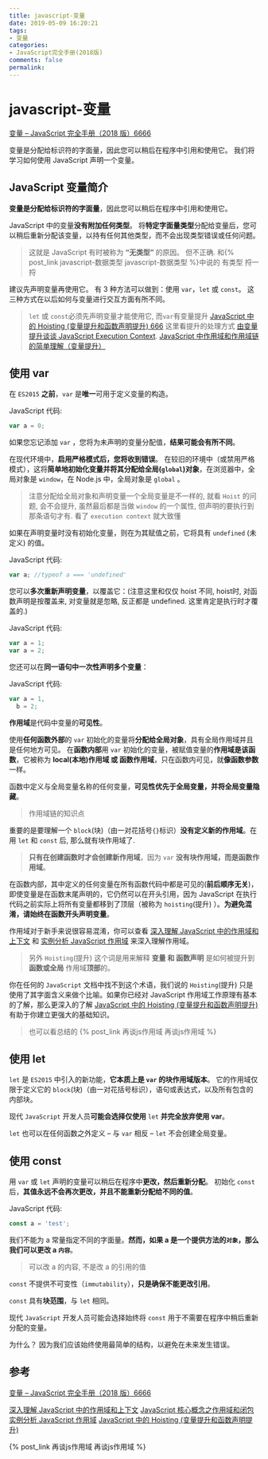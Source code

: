 ```yaml
---
title: javascript-变量
date: 2019-05-09 16:20:21
tags:
- 变量
categories:
- JavaScript完全手册(2018版)
comments: false
permalink:
---
```


# javascript-变量

[变量 – JavaScript 完全手册（2018 版）6666](https://www.html.cn/archives/10014)

变量是分配给标识符的字面量，因此您可以稍后在程序中引用和使用它。 我们将学习如何使用 JavaScript 声明一个变量。

## JavaScript 变量简介

**变量是分配给标识符的字面量**，因此您可以稍后在程序中引用和使用它。

JavaScript 中的变量**没有附加任何类型**。 将**特定字面量类型**分配给变量后，您可以稍后重新分配该变量，以持有任何其他类型，而不会出现类型错误或任何问题。

> 这就是 JavaScript 有时被称为 **“无类型”** 的原因。
> 但不正确. 和{% post_link javascript-数据类型 javascript-数据类型 %}中说的 有类型 捋一捋

建议先声明变量再使用它。 有 3 种方法可以做到：使用 `var`，`let` 或 `const`。 这三种方式在以后如何与变量进行交互方面有所不同。

> `let` 或 `const`必须先声明变量才能使用它, 而`var`有变量提升
> [JavaScript 中的 Hoisting (变量提升和函数声明提升) 666](https://www.css88.com/archives/7924) 这里看提升的处理方式
> [由变量提升谈谈 JavaScript Execution Context](https://juejin.im/post/5a5ee28f6fb9a01cbe655860).
> [JavaScript 中作用域和作用域链的简单理解（变量提升）](https://www.cnblogs.com/buchongming/p/5858026.html)

## 使用 var

在 `ES2015` **之前**，`var` 是**唯一**可用于定义变量的构造。

JavaScript 代码:

```javascript
var a = 0;
```

如果您忘记添加 `var` ，您将为未声明的变量分配值，**结果可能会有所不同**。

在现代环境中，**启用严格模式后，您将收到错误**。 在较旧的环境中（或禁用严格模式），这将**简单地初始化变量并将其分配给全局(`global`)对象**，在浏览器中，全局对象是 `window`，在 Node.js 中，全局对象是 `global` 。

> 注意分配给全局对象和声明变量一个全局变量是不一样的, 就看 `Hoist` 的问题, 会不会提升, 虽然最后都是当做 `window` 的一个属性, 但声明的要执行到那条语句才有. 看了 `execution context` 就大致懂

如果在声明变量时没有初始化变量，则在为其赋值之前，它将具有 `undefined` (未定义) 的值。

JavaScript 代码:

```javascript
var a; //typeof a === 'undefined'
```

您可以**多次重新声明变量**，以覆盖它：(注意这里和仅仅 hoist 不同, hoist时, 对函数声明是按覆盖来, 对变量就是忽略, 反正都是 undefined. 这里肯定是执行时才覆盖的.)

JavaScript 代码:

```javascript
var a = 1;
var a = 2;
```

您还可以在**同一语句中一次性声明多个变量**：

JavaScript 代码:

```javascript
var a = 1,
  b = 2;
```

**作用域**是代码中变量的**可见性**。

使用**任何函数外部**的 `var` 初始化的变量将**分配给全局对象**，具有全局作用域并且是任何地方可见。
在**函数内部**用 `var` 初始化的变量，被赋值变量的**作用域是该函数**，它被称为 **local(本地)作用域 或 函数作用域**，只在函数内可见，就**像函数参数**一样。

函数中定义与全局变量名称的任何变量，**可见性优先于全局变量，并将全局变量隐藏**。

> 作用域链的知识点

重要的是要理解一个 `block`(块)（由一对花括号`{}`标识）**没有定义新的作用域**。在用 `let` 和 `const` 后, 那么就有块作用域了.

> **只有在创建函数时才会创建新作用域**，因为 `var` **没有块作用域，而是函数作用域**。

在函数内部，其中定义的任何变量在所有函数代码中都是可见的(**前后顺序无关**)，即使变量是在函数末尾声明的，它仍然可以在开头引用，因为 JavaScript 在执行代码之前实际上将所有变量都移到了顶层（被称为 `hoisting`(提升) ）。**为避免混淆，请始终在函数开头声明变量**。

作用域对于新手来说很容易混淆，你可以查看 [深入理解 JavaScript 中的作用域和上下文](https://www.html.cn/archives/7255) 和 [实例分析 JavaScript 作用域](https://www.html.cn/archives/7300) 来深入理解作用域。

> 另外 `Hoisting`(提升) 这个词是用来解释 **变量 和 函数声明** 是如何被提升到 **函数或全局** 作用域**顶部**的。

你在任何的 `JavaScript` 文档中找不到这个术语，我们说的 `Hoisting`(提升) 只是使用了其字面含义来做个比喻。如果你已经对 JavaScript 作用域工作原理有基本的了解，那么更深入的了解 [JavaScript 中的 Hoisting (变量提升和函数声明提升)](https://www.html.cn/archives/7924) 有助于你建立更强大的基础知识。

> 也可以看总结的 {% post_link 再谈js作用域 再谈js作用域 %}

## 使用 let

`let` 是 `ES2015` 中引入的新功能，**它本质上是 `var` 的块作用域版本**。 它的作用域仅限于定义它的 `block`(块)（由一对花括号标识），语句或表达式，以及所有包含的内部块。

现代 `JavaScript` 开发人员**可能会选择仅使用** `let` **并完全放弃使用 var**。

`let` 也可以在任何函数之外定义 – 与 `var` 相反 – `let` 不会创建全局变量。

## 使用 const

用 `var` 或 `let` 声明的变量可以稍后在程序中**更改，然后重新分配**。 初始化 `const` 后，**其值永远不会再次更改，并且不能重新分配给不同的值**。

JavaScript 代码:

```javascript
const a = 'test';
```

我们不能为 a 常量指定不同的字面量。**然而，如果 a 是一个提供方法的`对象`，那么我们可以更改 a `内容`**。

> 可以改 a 的内容, 不是改 a 的引用的值

`const` 不提供不可变性（`immutability`），**只是确保不能更改引用**。

`const` 具有**块范围**，与 `let` 相同。

现代 `JavaScript` 开发人员可能会选择始终将 `const` 用于不需要在程序中稍后重新分配的变量。

为什么？ 因为我们应该始终使用最简单的结构，以避免在未来发生错误。

## 参考

[变量 – JavaScript 完全手册（2018 版）6666](https://www.html.cn/archives/10014)

[深入理解 JavaScript 中的作用域和上下文](https://www.html.cn/archives/7255)
[JavaScript 核心概念之作用域和闭包](https://www.html.cn/archives/7262)
[实例分析 JavaScript 作用域](https://www.html.cn/archives/7300)
[JavaScript 中的 Hoisting (变量提升和函数声明提升)](https://www.html.cn/archives/7924)

{% post_link 再谈js作用域 再谈js作用域 %}
